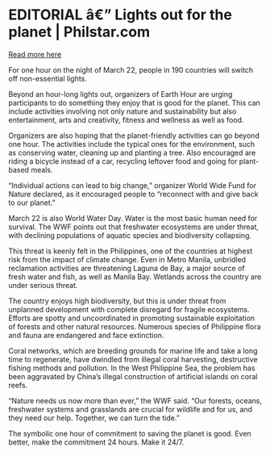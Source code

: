 # EDITORIAL â€” Lights out for the planet | Philstar.com

[Read more here](https://www.philstar.com/opinion/2025/03/22/2430137/editorial-lights-out-planet)

For one hour on the night of March 22, people in 190 countries will switch off non-essential lights.

Beyond an hour-long lights out, organizers of Earth Hour are urging participants to do something they enjoy that is good for the planet. This can include activities involving not only nature and sustainability but also entertainment, arts and creativity, fitness and wellness as well as food.

Organizers are also hoping that the planet-friendly activities can go beyond one hour. The activities include the typical ones for the environment, such as conserving water, cleaning up and planting a tree. Also encouraged are riding a bicycle instead of a car, recycling leftover food and going for plant-based meals.

“Individual actions can lead to big change,” organizer World Wide Fund for Nature declared, as it encouraged people to “reconnect with and give back to our planet.”

March 22 is also World Water Day. Water is the most basic human need for survival. The WWF points out that freshwater ecosystems are under threat, with declining populations of aquatic species and biodiversity collapsing.

This threat is keenly felt in the Philippines, one of the countries at highest risk from the impact of climate change. Even in Metro Manila, unbridled reclamation activities are threatening Laguna de Bay, a major source of fresh water and fish, as well as Manila Bay. Wetlands across the country are under serious threat.

The country enjoys high biodiversity, but this is under threat from unplanned development with complete disregard for fragile ecosystems. Efforts are spotty and uncoordinated in promoting sustainable exploitation of forests and other natural resources. Numerous species of Philippine flora and fauna are endangered and face extinction.

Coral networks, which are breeding grounds for marine life and take a long time to regenerate, have dwindled from illegal coral harvesting, destructive fishing methods and pollution. In the West Philippine Sea, the problem has been aggravated by China’s illegal construction of artificial islands on coral reefs.

“Nature needs us now more than ever,” the WWF said. “Our forests, oceans, freshwater systems and grasslands are crucial for wildlife and for us, and they need our help. Together, we can turn the tide.”

The symbolic one hour of commitment to saving the planet is good. Even better, make the commitment 24 hours. Make it 24/7.